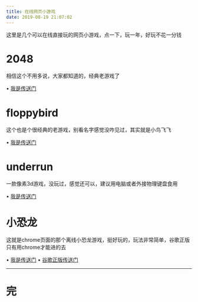 ```yaml
---
title: 在线网页小游戏
date: 2019-08-19 21:07:02
---
```


这里是几个可以在线直接玩的网页小游戏，点一下，玩一年，好玩不花一分钱

# 2048
相信这个不用多说，大家都知道的，经典老游戏了

• [我是传送门](404/game/2048/)

# floppybird
这个也是个很经典的老游戏，别看名字感觉没咋见过，其实就是小鸟飞飞

• [我是传送门](/404/game/floppybird/)

# underrun
一款像素3d游戏，没玩过，感觉还可以，建议用电脑或者外接物理键盘食用

• [我是传送门](/404/game/underrun/)

# 小恐龙
这就是chrome页面的那个离线小恐龙游戏，挺好玩的，玩法非常简单，谷歌正版只有用chrome才能进的去

• [我是传送门](/404/game/dinosaur/)
• [谷歌正版传送门](chrome://dino)

---
# 完
